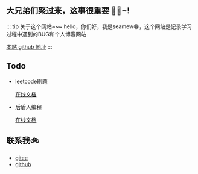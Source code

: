 ## 大兄弟们聚过来，这事很重要 🎉🎉~!

::: tip 关于这个网站~~~
hello，你们好，我是seamew😁，这个网站是记录学习过程中遇到的BUG和个人博客网站

[本站 github 地址](https://github.com/Sun1040084806/blog)
:::

## Todo

- leetcode刷题

  [在线文档](https://www.programmercarl.com/)

- 后盾人编程
  
  [在线文档](https://doc.houdunren.com/)


## 联系我🚲

- [gitee](https://gitee.com/sun1040084806)
- [github](https://github.com/Sun1040084806)



